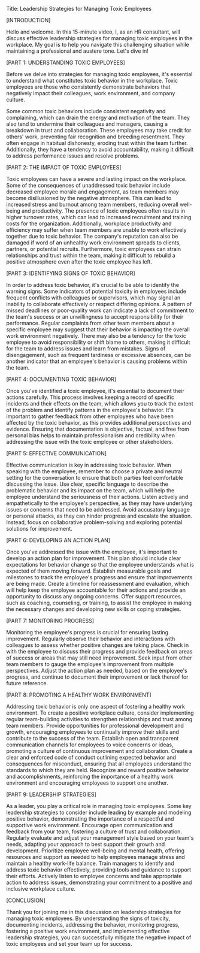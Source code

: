 Title: Leadership Strategies for Managing Toxic Employees

[INTRODUCTION]

Hello and welcome. In this 15-minute video, I, as an HR consultant, will discuss effective leadership strategies for managing toxic employees in the workplace. My goal is to help you navigate this challenging situation while maintaining a professional and austere tone. Let's dive in!

[PART 1: UNDERSTANDING TOXIC EMPLOYEES]

Before we delve into strategies for managing toxic employees, it's essential to understand what constitutes toxic behavior in the workplace. Toxic employees are those who consistently demonstrate behaviors that negatively impact their colleagues, work environment, and company culture.

Some common toxic behaviors include consistent negativity and complaining, which can drain the energy and motivation of the team. They also tend to undermine their colleagues and managers, causing a breakdown in trust and collaboration. These employees may take credit for others' work, preventing fair recognition and breeding resentment. They often engage in habitual dishonesty, eroding trust within the team further. Additionally, they have a tendency to avoid accountability, making it difficult to address performance issues and resolve problems.

[PART 2: THE IMPACT OF TOXIC EMPLOYEES]

Toxic employees can have a severe and lasting impact on the workplace. Some of the consequences of unaddressed toxic behavior include decreased employee morale and engagement, as team members may become disillusioned by the negative atmosphere. This can lead to increased stress and burnout among team members, reducing overall well-being and productivity. The presence of toxic employees often results in higher turnover rates, which can lead to increased recruitment and training costs for the organization. Additionally, workplace productivity and efficiency may suffer when team members are unable to work effectively together due to toxic behavior. The company's reputation can also be damaged if word of an unhealthy work environment spreads to clients, partners, or potential recruits. Furthermore, toxic employees can strain relationships and trust within the team, making it difficult to rebuild a positive atmosphere even after the toxic employee has left.

[PART 3: IDENTIFYING SIGNS OF TOXIC BEHAVIOR]

In order to address toxic behavior, it's crucial to be able to identify the warning signs. Some indicators of potential toxicity in employees include frequent conflicts with colleagues or supervisors, which may signal an inability to collaborate effectively or respect differing opinions. A pattern of missed deadlines or poor-quality work can indicate a lack of commitment to the team's success or an unwillingness to accept responsibility for their performance. Regular complaints from other team members about a specific employee may suggest that their behavior is impacting the overall work environment negatively. There may also be a tendency for the toxic employee to avoid responsibility or shift blame to others, making it difficult for the team to address issues and learn from mistakes. Signs of disengagement, such as frequent tardiness or excessive absences, can be another indicator that an employee's behavior is causing problems within the team.

[PART 4: DOCUMENTING TOXIC BEHAVIOR]

Once you've identified a toxic employee, it's essential to document their actions carefully. This process involves keeping a record of specific incidents and their effects on the team, which allows you to track the extent of the problem and identify patterns in the employee's behavior. It's important to gather feedback from other employees who have been affected by the toxic behavior, as this provides additional perspectives and evidence. Ensuring that documentation is objective, factual, and free from personal bias helps to maintain professionalism and credibility when addressing the issue with the toxic employee or other stakeholders.

[PART 5: EFFECTIVE COMMUNICATION]

Effective communication is key in addressing toxic behavior. When speaking with the employee, remember to choose a private and neutral setting for the conversation to ensure that both parties feel comfortable discussing the issue. Use clear, specific language to describe the problematic behavior and its impact on the team, which will help the employee understand the seriousness of their actions. Listen actively and empathetically to the employee's perspective, as they may have underlying issues or concerns that need to be addressed. Avoid accusatory language or personal attacks, as they can hinder progress and escalate the situation. Instead, focus on collaborative problem-solving and exploring potential solutions for improvement.

[PART 6: DEVELOPING AN ACTION PLAN]

Once you've addressed the issue with the employee, it's important to develop an action plan for improvement. This plan should include clear expectations for behavior change so that the employee understands what is expected of them moving forward. Establish measurable goals and milestones to track the employee's progress and ensure that improvements are being made. Create a timeline for reassessment and evaluation, which will help keep the employee accountable for their actions and provide an opportunity to discuss any ongoing concerns. Offer support resources, such as coaching, counseling, or training, to assist the employee in making the necessary changes and developing new skills or coping strategies.

[PART 7: MONITORING PROGRESS]

Monitoring the employee's progress is crucial for ensuring lasting improvement. Regularly observe their behavior and interactions with colleagues to assess whether positive changes are taking place. Check in with the employee to discuss their progress and provide feedback on areas of success or areas that may still need improvement. Seek input from other team members to gauge the employee's improvement from multiple perspectives. Adjust the action plan as needed, based on the employee's progress, and continue to document their improvement or lack thereof for future reference.

[PART 8: PROMOTING A HEALTHY WORK ENVIRONMENT]

Addressing toxic behavior is only one aspect of fostering a healthy work environment. To create a positive workplace culture, consider implementing regular team-building activities to strengthen relationships and trust among team members. Provide opportunities for professional development and growth, encouraging employees to continually improve their skills and contribute to the success of the team. Establish open and transparent communication channels for employees to voice concerns or ideas, promoting a culture of continuous improvement and collaboration. Create a clear and enforced code of conduct outlining expected behavior and consequences for misconduct, ensuring that all employees understand the standards to which they are held. Recognize and reward positive behavior and accomplishments, reinforcing the importance of a healthy work environment and encouraging employees to support one another.

[PART 9: LEADERSHIP STRATEGIES]

As a leader, you play a critical role in managing toxic employees. Some key leadership strategies to consider include leading by example and modeling positive behavior, demonstrating the importance of a respectful and supportive work environment. Encourage open communication and feedback from your team, fostering a culture of trust and collaboration. Regularly evaluate and adjust your management style based on your team's needs, adapting your approach to best support their growth and development. Prioritize employee well-being and mental health, offering resources and support as needed to help employees manage stress and maintain a healthy work-life balance. Train managers to identify and address toxic behavior effectively, providing tools and guidance to support their efforts. Actively listen to employee concerns and take appropriate action to address issues, demonstrating your commitment to a positive and inclusive workplace culture.

[CONCLUSION]

Thank you for joining me in this discussion on leadership strategies for managing toxic employees. By understanding the signs of toxicity, documenting incidents, addressing the behavior, monitoring progress, fostering a positive work environment, and implementing effective leadership strategies, you can successfully mitigate the negative impact of toxic employees and set your team up for success.
